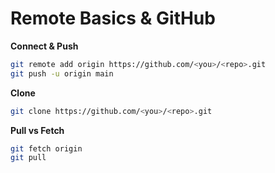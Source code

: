 # Remote Basics & GitHub

**Connect & Push**
```bash
git remote add origin https://github.com/<you>/<repo>.git
git push -u origin main
```

**Clone**
```bash
git clone https://github.com/<you>/<repo>.git
```

**Pull vs Fetch**
```bash
git fetch origin
git pull
```
